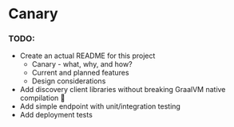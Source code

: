 # Canary

### TODO:
* Create an actual README for this project
  * Canary - what, why, and how?
  * Current and planned features
  * Design considerations
* Add discovery client libraries without breaking GraalVM native compilation 🤔
* Add simple endpoint with unit/integration testing
* Add deployment tests
